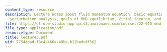 ```yaml
---
content_type: resource
description: Lecture notes about fluid momentum equation, basic equation of MHD equilibrium,
  perturbation analysis, goals of MHD equilibrium, Virial theorem, and Toroidal geometry.
file: https://ol-ocw-studio-app-qa.s3.amazonaws.com/courses/22-615-mhd-theory-of-fusion-systems-spring-2007/7754ddadf3c4466a49beb12badcdf562_lecture3.pdf
file_type: application/pdf
resourcetype: Document
title: lecture3.pdf
uid: 7754ddad-f3c4-466a-49be-b12badcdf562
---
```

